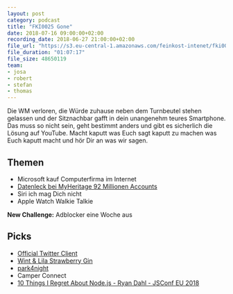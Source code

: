 ```yaml
---
layout: post
category: podcast
title: "FKI0025 Gone"
date: 2018-07-16 09:00:00+02:00
recording_date: 2018-06-27 21:00:00+02:00
file_url: "https://s3.eu-central-1.amazonaws.com/feinkost-intenet/fki0025.mp3"
file_duration: "01:07:17"
file_size: 48650119
team:
- josa
- robert
- stefan
- thomas
---
```


Die WM verloren, die Würde zuhause neben dem Turnbeutel stehen gelassen und der Sitznachbar gafft in dein unangenehm teures Smartphone. Das muss so nicht sein, geht bestimmt anders und gibt es sicherlich die Lösung auf YouTube. Macht kaputt was Euch sagt kaputt zu machen was Euch kaputt macht und hör Dir an was wir sagen.

## Themen
- Microsoft kauf Computerfirma im Internet
- [Datenleck bei MyHeritage 92 Millionen Accounts](https://www.heise.de/security/meldung/DNA-Webseite-MyHeritage-Hacker-kopiert-Daten-von-92-Millionen-Nutzern-4069752.html)
- Siri ich mag Dich nicht
- Apple Watch Walkie Talkie

__New Challenge:__ Adblocker eine Woche aus

## Picks
- [Official Twitter Client](https://itunes.apple.com/us/app/twitter/id333903271?mt=8)
- [Wint & Lila Strawberry Gin](https://gin-nerds.de/wint-lila/)
- [park4night](https://itunes.apple.com/de/app/park4night-com/id430946556?mt=8)
- Camper Connect
- [10 Things I Regret About Node.js - Ryan Dahl - JSConf EU 2018](https://www.youtube.com/watch?v=M3BM9TB-8yA)
